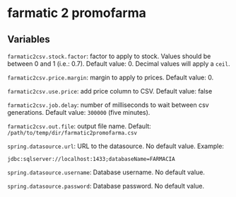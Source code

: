 # farmatic 2 promofarma

## Variables

`farmatic2csv.stock.factor`: factor to apply to stock. Values should be between 0 and 1 (i.e.: 0.7). Default value: 0. Decimal values will apply a `ceil`.

`farmatic2csv.price.margin`: margin to apply to prices. Default value: 0.

`farmatic2csv.use.price`: add price column to CSV. Default value: false

`farmatic2csv.job.delay`: number of milliseconds to wait between csv generations. Default value: `300000` (five minutes).

`farmatic2csv.out.file`: output file name. Default: `/path/to/temp/dir/farmatic2promofarma.csv`

`spring.datasource.url`: URL to the datasource. No default value. Example: 

`jdbc:sqlserver://localhost:1433;databaseName=FARMACIA`

`spring.datasource.username`: Database username. No default value.

`spring.datasource.password`: Database password. No default value.
